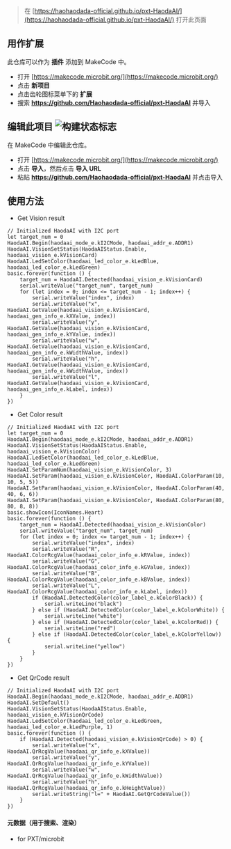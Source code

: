 
> 在 [https://haohaodada-official.github.io/pxt-HaodaAI/](https://haohaodada-official.github.io/pxt-HaodaAI/) 打开此页面

## 用作扩展

此仓库可以作为 **插件** 添加到 MakeCode 中。

* 打开 [https://makecode.microbit.org/](https://makecode.microbit.org/)
* 点击 **新项目**
* 点击齿轮图标菜单下的 **扩展**
* 搜索 **https://github.com/Haohaodada-official/pxt-HaodaAI** 并导入

## 编辑此项目 ![构建状态标志](https://github.com/Haohaodada-official/pxt-HaodaAI/workflows/MakeCode/badge.svg)

在 MakeCode 中编辑此仓库。

* 打开 [https://makecode.microbit.org/](https://makecode.microbit.org/)
* 点击 **导入**，然后点击 **导入 URL**
* 粘贴 **https://github.com/Haohaodada-official/pxt-HaodaAI** 并点击导入

## 使用方法

* Get Vision result

```blocks
// Initialized HaodaAI with I2C port
let target_num = 0
HaodaAI.Begin(haodaai_mode_e.kI2CMode, haodaai_addr_e.ADDR1)
HaodaAI.VisionSetStatus(HaodaAIStatus.Enable, haodaai_vision_e.kVisionCard)
HaodaAI.LedSetColor(haodaai_led_color_e.kLedBlue, haodaai_led_color_e.kLedGreen)
basic.forever(function () {
    target_num = HaodaAI.Detected(haodaai_vision_e.kVisionCard)
    serial.writeValue("target_num", target_num)
    for (let index = 0; index <= target_num - 1; index++) {
        serial.writeValue("index", index)
        serial.writeValue("x", HaodaAI.GetValue(haodaai_vision_e.kVisionCard, haodaai_gen_info_e.kXValue, index))
        serial.writeValue("y", HaodaAI.GetValue(haodaai_vision_e.kVisionCard, haodaai_gen_info_e.kYValue, index))
        serial.writeValue("w", HaodaAI.GetValue(haodaai_vision_e.kVisionCard, haodaai_gen_info_e.kWidthValue, index))
        serial.writeValue("h", HaodaAI.GetValue(haodaai_vision_e.kVisionCard, haodaai_gen_info_e.kWidthValue, index))
        serial.writeValue("l", HaodaAI.GetValue(haodaai_vision_e.kVisionCard, haodaai_gen_info_e.kLabel, index))
    }
})
```

* Get Color result

```blocks
// Initialized HaodaAI with I2C port
let target_num = 0
HaodaAI.Begin(haodaai_mode_e.kI2CMode, haodaai_addr_e.ADDR1)
HaodaAI.VisionSetStatus(HaodaAIStatus.Enable, haodaai_vision_e.kVisionColor)
HaodaAI.LedSetColor(haodaai_led_color_e.kLedBlue, haodaai_led_color_e.kLedGreen)
HaodaAI.SetParamNum(haodaai_vision_e.kVisionColor, 3)
HaodaAI.SetParam(haodaai_vision_e.kVisionColor, HaodaAI.ColorParam(10, 10, 5, 5))
HaodaAI.SetParam(haodaai_vision_e.kVisionColor, HaodaAI.ColorParam(40, 40, 6, 6))
HaodaAI.SetParam(haodaai_vision_e.kVisionColor, HaodaAI.ColorParam(80, 80, 8, 8))
basic.showIcon(IconNames.Heart)
basic.forever(function () {
    target_num = HaodaAI.Detected(haodaai_vision_e.kVisionColor)
    serial.writeValue("target_num", target_num)
    for (let index = 0; index <= target_num - 1; index++) {
        serial.writeValue("index", index)
        serial.writeValue("R", HaodaAI.ColorRcgValue(haodaai_color_info_e.kRValue, index))
        serial.writeValue("G", HaodaAI.ColorRcgValue(haodaai_color_info_e.kGValue, index))
        serial.writeValue("B", HaodaAI.ColorRcgValue(haodaai_color_info_e.kBValue, index))
        serial.writeValue("L", HaodaAI.ColorRcgValue(haodaai_color_info_e.kLabel, index))
        if (HaodaAI.DetectedColor(color_label_e.kColorBlack)) {
            serial.writeLine("black")
        } else if (HaodaAI.DetectedColor(color_label_e.kColorWhite)) {
            serial.writeLine("white")
        } else if (HaodaAI.DetectedColor(color_label_e.kColorRed)) {
            serial.writeLine("red")
        } else if (HaodaAI.DetectedColor(color_label_e.kColorYellow)) {
            serial.writeLine("yellow")
        }
    }
})
```


* Get QrCode result

```blocks
// Initialized HaodaAI with I2C port
HaodaAI.Begin(haodaai_mode_e.kI2CMode, haodaai_addr_e.ADDR1)
HaodaAI.SetDefault()
HaodaAI.VisionSetStatus(HaodaAIStatus.Enable, haodaai_vision_e.kVisionQrCode)
HaodaAI.LedSetColor(haodaai_led_color_e.kLedGreen, haodaai_led_color_e.kLedPurple, 1)
basic.forever(function () {
    if (HaodaAI.Detected(haodaai_vision_e.kVisionQrCode) > 0) {
        serial.writeValue("x", HaodaAI.QrRcgValue(haodaai_qr_info_e.kXValue))
        serial.writeValue("y", HaodaAI.QrRcgValue(haodaai_qr_info_e.kYValue))
        serial.writeValue("w", HaodaAI.QrRcgValue(haodaai_qr_info_e.kWidthValue))
        serial.writeValue("h", HaodaAI.QrRcgValue(haodaai_qr_info_e.kHeightValue))
        serial.writeString("l=" + HaodaAI.GetQrCodeValue())
    }
})
```


#### 元数据（用于搜索、渲染）

* for PXT/microbit
<script src="https://makecode.com/gh-pages-embed.js"></script><script>makeCodeRender("{{ site.makecode.home_url }}", "{{ site.github.owner_name }}/{{ site.github.repository_name }}");</script>
